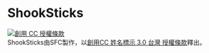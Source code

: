 # ShookSticks

<a rel="license" href="http://creativecommons.org/licenses/by/3.0/tw/"><img alt="創用 CC 授權條款" style="border-width:0" src="https://i.creativecommons.org/l/by/3.0/tw/88x31.png" /></a><br /><span xmlns:dct="http://purl.org/dc/terms/" href="http://purl.org/dc/dcmitype/StillImage" property="dct:title" rel="dct:type">ShookSticks</span>由<span xmlns:cc="http://creativecommons.org/ns#" property="cc:attributionName">SFC</span>製作，以<a rel="license" href="http://creativecommons.org/licenses/by/3.0/tw/">創用CC 姓名標示 3.0 台灣 授權條款</a>釋出。
